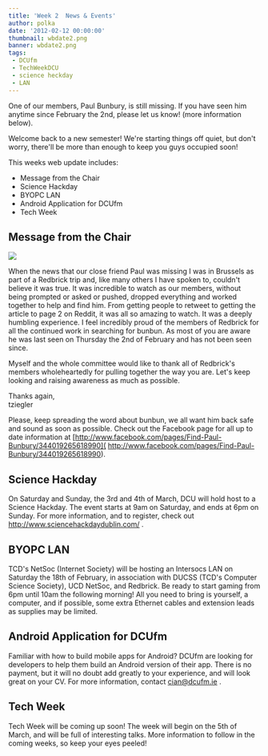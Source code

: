 ```yaml
---
title: 'Week 2  News & Events'
author: polka
date: '2012-02-12 00:00:00'
thumbnail: wbdate2.png
banner: wbdate2.png
tags:
 - DCUfm
 - TechWeekDCU
 - science heckday
 - LAN
---
```

One of our members, Paul Bunbury, is still missing. If you have seen him anytime since February the 2nd, please let us know! (more information below).  

Welcome back to a new semester! We're starting things off quiet, but don't worry, there'll be more than enough to keep you guys occupied soon!

This weeks web update includes:

*   Message from the Chair
*   Science Hackday
*   BYOPC LAN
*   Android Application for DCUfm
*   Tech Week

<!-- more -->
## Message from the Chair
![](wbdate2.png)

When the news that our close friend Paul was missing I was in Brussels as part of a Redbrick trip and, like many others I have spoken to, couldn't believe it was true. It was incredible to watch as our members, without being prompted or asked or pushed, dropped everything and worked together to help and find him. From getting people to retweet to getting the article to page 2 on Reddit, it was all so amazing to watch. It was a deeply humbling experience. I feel incredibly proud of the members of Redbrick for all the continued work in searching for bunbun. As most of you are aware he was last seen on Thursday the 2nd of February and has not been seen since.

Myself and the whole committee would like to thank all of Redbrick's members wholeheartedly for pulling together the way you are. Let's keep looking and raising awareness as much as possible.

Thanks again,  
tziegler  

Please, keep spreading the word about bunbun, we all want him back safe and sound as soon as possible. Check out the Facebook page for all up to date information at [http://www.facebook.com/pages/Find-Paul-Bunbury/344019265618990]( http://www.facebook.com/pages/Find-Paul-Bunbury/344019265618990).

## Science Hackday

On Saturday and Sunday, the 3rd and 4th of March, DCU will hold host to a Science Hackday. The event starts at 9am on Saturday, and ends at 6pm on Sunday. For more information, and to register, check out http://www.sciencehackdaydublin.com/ .  

## BYOPC LAN

TCD's NetSoc (Internet Society) will be hosting an Intersocs LAN on Saturday the 18th of February, in association with DUCSS (TCD's Computer Science Society), UCD NetSoc, and Redbrick. Be ready to start gaming from 6pm until 10am the following morning! All you need to bring is yourself, a computer, and if possible, some extra Ethernet cables and extension leads as supplies may be limited.

## Android Application for DCUfm

Familiar with how to build mobile apps for Android? DCUfm are looking for developers to help them build an Android version of their app. There is no payment, but it will no doubt add greatly to your experience, and will look great on your CV. For more information, contact cian@dcufm.ie .

## Tech Week

Tech Week will be coming up soon! The week will begin on the 5th of March, and will be full of interesting talks. More information to follow in the coming weeks, so keep your eyes peeled!
